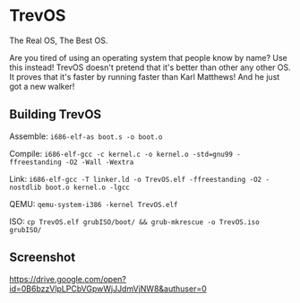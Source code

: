 # TrevOS
The Real OS, The Best OS.

Are you tired of using an operating system that people know by name?  Use this instead!
TrevOS doesn't pretend that it's better than other any other OS.  It proves that it's faster by running faster than Karl Matthews!  And he just got a new walker!

## Building TrevOS

Assemble: `i686-elf-as boot.s -o boot.o`

Compile: `i686-elf-gcc -c kernel.c -o kernel.o -std=gnu99 -ffreestanding -O2 -Wall -Wextra`

Link: `i686-elf-gcc -T linker.ld -o TrevOS.elf -ffreestanding -O2 -nostdlib boot.o kernel.o -lgcc`

QEMU: `qemu-system-i386 -kernel TrevOS.elf`

ISO: `cp TrevOS.elf grubISO/boot/ && grub-mkrescue -o TrevOS.iso grubISO/`

## Screenshot
https://drive.google.com/open?id=0B6bzzVlpLPCbVGpwWjJJdmVjNW8&authuser=0
